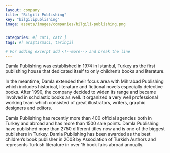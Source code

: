 ```yaml
---
layout: company
title: "Bilgili Publishing"
key: "bilgilipublishing"
image: assets/images/companies/bilgili-publishing.png


categories: #[ cat1, cat2 ]
tags: #[ araştırmacı, tarihçi]

# For adding excerpt add <!--more--> and break the line
---
```

Damla Publishing was established in 1974 in Istanbul, Turkey as the first publishing house that dedicated itself to only children’s books and literature.

In the meantime, Damla extended their focus area with Mihrabad Publishing which includes historical, literature and fictional novels especially detective books. After 1990, the company decided to widen its range and became involved in scholastic books as well. It organized a very well professional working team which consisted of great illustrators, writers, graphic designers and editors.

Damla Publishing has recently more than 400 official agencies both in Turkey and abroad and has more than 1500 sale points. Damla Publishing have published more than 2750 different titles now and is one of the biggest publishers in Turkey. Damla Publishing has been awarded as the best children’s book publisher in 2008 by Association of Turkish Authors and represents Turkish literature in over 15 book fairs abroad annually.

 
<!--more-->